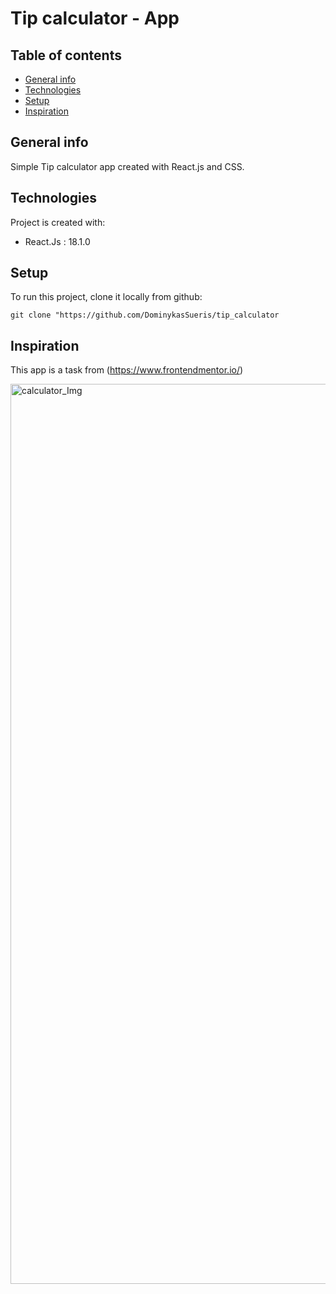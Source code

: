 # Tip calculator - App

## Table of contents
* [General info](#general-info)
* [Technologies](#technologies)
* [Setup](#setup)
* [Inspiration](#inspiration)

## General info

Simple Tip calculator app created with React.js and CSS. 

## Technologies
Project is created with:
* React.Js : 18.1.0

## Setup
To run this project, clone it locally from github:

`git clone "https://github.com/DominykasSueris/tip_calculator`

## Inspiration 
This app is a task from (https://www.frontendmentor.io/)

<img width="1440" alt="calculator_Img" src="https://user-images.githubusercontent.com/77460042/236638031-fbe4ea83-75e2-470b-b8f7-9a8c6ecedfc7.png">


